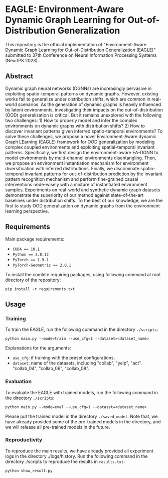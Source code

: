 # EAGLE: Environment-Aware Dynamic Graph Learning for Out-of-Distribution Generalization

This repository is the official implementation of "Environment-Aware Dynamic Graph Learning for Out-of-Distribution Generalization (EAGLE)" submitted to 37th Conference on Neural Information Processing Systems (NeurIPS 2023).

## Abstract

Dynamic graph neural networks (DGNNs) are increasingly pervasive in exploiting spatio-temporal patterns on dynamic graphs. However, existing works fail to generalize under distribution shifts, which are common in real-world scenarios. As the generation of dynamic graphs is heavily influenced by latent environments, investigating their impacts on the out-of-distribution (OOD) generalization is critical. But it remains unexplored with the following two challenges: 1) How to properly model and infer the complex environments on dynamic graphs with distribution shifts? 2) How to discover invariant patterns given inferred spatio-temporal environments? To solve these challenges, we propose a novel Environment-Aware dynamic Graph LEarning (EAGLE) framework for OOD generalization by modeling complex coupled environments and exploiting spatial-temporal invariant patterns. Specifically, we first design the environment-aware EA-DGNN to model environments by multi-channel environments disentangling. Then, we propose an environment instantiation mechanism for environment diversification with inferred distributions. Finally, we discriminate spatio-temporal invariant patterns for out-of-distribution prediction by the invariant pattern recognition mechanism and perform fine-grained causal interventions node-wisely with a mixture of instantiated environment samples. Experiments on real-world and synthetic dynamic graph datasets demonstrate the superiority of our method against state-of-the-art baselines under distribution shifts. To the best of our knowledge, we are the first to study OOD generalization on dynamic graphs from the environment learning perspective.

## Requirements

Main package requirements:

- `CUDA == 10.1`
- `Python == 3.8.12`
- `PyTorch == 1.9.1`
- `PyTorch-Geometric == 2.0.1`

To install the comlete requiring packages, using following command at root directory of the repository:

```setup
pip install -r requirements.txt
```



## Usage

### Training

To train the EAGLE, run the following command in the directory `./scripts`:

```train
python main.py --mode=train --use_cfg=1 --dataset=<dataset_name>
```
Explanations for the arguments:

- `use_cfg`: if training with the preset configurations.
- `dataset`: name of the datasets, including "collab", "yelp", "act", "collab_04", "collab_06", "collab_08".


### Evaluation

To evaluate the EAGLE with trained models, run the following command in the directory `./scripts`:

```eval
python main.py --mode=eval --use_cfg=1 --dataset=<dataset_name>
```

Please put the trained model in the directory `./saved_model`. Note that, we have already provided some of the pre-trained models in the directory, and we will release all pre-trained models in the future.

### Reproductivity

To reproduce the main results, we have already provided all experiment logs in the directory ./logs/history. Run the following command in the directory ./scripts to reproduce the results in `results.txt`:

```
python show_result.py
```
